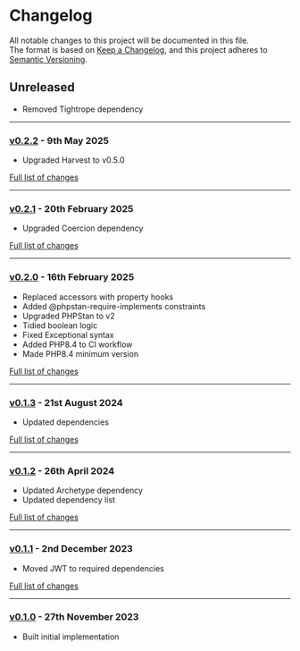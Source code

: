 # Changelog

All notable changes to this project will be documented in this file.<br>
The format is based on [Keep a Changelog](https://keepachangelog.com/en/1.0.0/),
and this project adheres to [Semantic Versioning](https://semver.org/spec/v2.0.0.html).

## Unreleased
- Removed Tightrope dependency

---

### [v0.2.2](https://github.com/decodelabs/cipher/commits/v0.2.2) - 9th May 2025

- Upgraded Harvest to v0.5.0

[Full list of changes](https://github.com/decodelabs/cipher/compare/v0.2.1...v0.2.2)

---

### [v0.2.1](https://github.com/decodelabs/cipher/commits/v0.2.1) - 20th February 2025

- Upgraded Coercion dependency

[Full list of changes](https://github.com/decodelabs/cipher/compare/v0.2.0...v0.2.1)

---

### [v0.2.0](https://github.com/decodelabs/cipher/commits/v0.2.0) - 16th February 2025

- Replaced accessors with property hooks
- Added @phpstan-require-implements constraints
- Upgraded PHPStan to v2
- Tidied boolean logic
- Fixed Exceptional syntax
- Added PHP8.4 to CI workflow
- Made PHP8.4 minimum version

[Full list of changes](https://github.com/decodelabs/cipher/compare/v0.1.3...v0.2.0)

---

### [v0.1.3](https://github.com/decodelabs/cipher/commits/v0.1.3) - 21st August 2024

- Updated dependencies

[Full list of changes](https://github.com/decodelabs/cipher/compare/v0.1.2...v0.1.3)

---

### [v0.1.2](https://github.com/decodelabs/cipher/commits/v0.1.2) - 26th April 2024

- Updated Archetype dependency
- Updated dependency list

[Full list of changes](https://github.com/decodelabs/cipher/compare/v0.1.1...v0.1.2)

---

### [v0.1.1](https://github.com/decodelabs/cipher/commits/v0.1.1) - 2nd December 2023

- Moved JWT to required dependencies

[Full list of changes](https://github.com/decodelabs/cipher/compare/v0.1.0...v0.1.1)

---

### [v0.1.0](https://github.com/decodelabs/cipher/commits/v0.1.0) - 27th November 2023

- Built initial implementation
